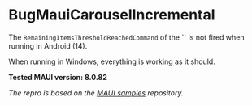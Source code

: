 # BugMauiCarouselIncremental

The `RemainingItemsThresholdReachedCommand` of the `` is not fired when running in Android (14).

When running in Windows, everything is working as it should.

**Tested MAUI version: 8.0.82**

*The repro is based on the [MAUI samples](https://github.com/dotnet/maui-samples) repository.*